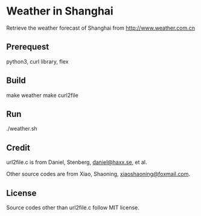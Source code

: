 Weather in Shanghai
===================

Retrieve the weather forecast of Shanghai from http://www.weather.com.cn

## Prerequest
python3, curl library, flex

## Build
make weather
make curl2file

## Run
./weather.sh

## Credit
url2file.c is from Daniel, Stenberg, <daniel@haxx.se>, et al.

Other source codes are from Xiao, Shaoning, <xiaoshaoning@foxmail.com>.

## License
Source codes other than url2file.c follow MIT license.
